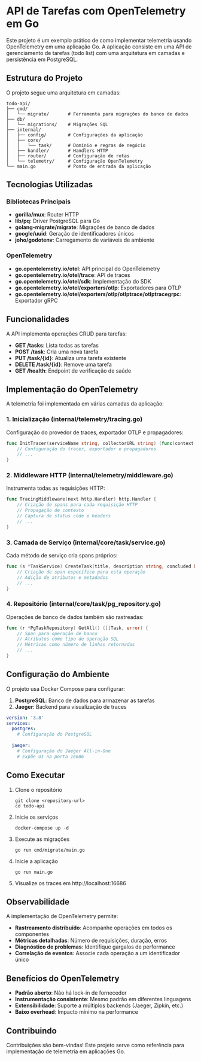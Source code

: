 # API de Tarefas com OpenTelemetry em Go

Este projeto é um exemplo prático de como implementar telemetria usando OpenTelemetry em uma aplicação Go. A aplicação consiste em uma API de gerenciamento de tarefas (todo list) com uma arquitetura em camadas e persistência em PostgreSQL.

## Estrutura do Projeto

O projeto segue uma arquitetura em camadas:

```
todo-api/
├── cmd/
│   └── migrate/       # Ferramenta para migrações do banco de dados
├── db/
│   └── migrations/    # Migrações SQL
├── internal/
│   ├── config/        # Configurações da aplicação
│   ├── core/
│   │   └── task/      # Domínio e regras de negócio
│   ├── handler/       # Handlers HTTP
│   ├── router/        # Configuração de rotas
│   └── telemetry/     # Configuração OpenTelemetry
└── main.go            # Ponto de entrada da aplicação
```

## Tecnologias Utilizadas

### Bibliotecas Principais
- **gorilla/mux**: Router HTTP
- **lib/pq**: Driver PostgreSQL para Go
- **golang-migrate/migrate**: Migrações de banco de dados
- **google/uuid**: Geração de identificadores únicos
- **joho/godotenv**: Carregamento de variáveis de ambiente

### OpenTelemetry
- **go.opentelemetry.io/otel**: API principal do OpenTelemetry
- **go.opentelemetry.io/otel/trace**: API de traces
- **go.opentelemetry.io/otel/sdk**: Implementação do SDK
- **go.opentelemetry.io/otel/exporters/otlp**: Exportadores para OTLP
- **go.opentelemetry.io/otel/exporters/otlp/otlptrace/otlptracegrpc**: Exportador gRPC

## Funcionalidades

A API implementa operações CRUD para tarefas:

- **GET /tasks**: Lista todas as tarefas
- **POST /task**: Cria uma nova tarefa
- **PUT /task/{id}**: Atualiza uma tarefa existente
- **DELETE /task/{id}**: Remove uma tarefa
- **GET /health**: Endpoint de verificação de saúde

## Implementação do OpenTelemetry

A telemetria foi implementada em várias camadas da aplicação:

### 1. Inicialização (internal/telemetry/tracing.go)

Configuração do provedor de traces, exportador OTLP e propagadores:

```go
func InitTracer(serviceName string, collectorURL string) (func(context.Context) error, error) {
    // Configuração do tracer, exportador e propagadores
    // ...
}
```

### 2. Middleware HTTP (internal/telemetry/middleware.go)

Instrumenta todas as requisições HTTP:

```go
func TracingMiddleware(next http.Handler) http.Handler {
    // Criação de spans para cada requisição HTTP
    // Propagação de contexto
    // Captura de status code e headers
    // ...
}
```

### 3. Camada de Serviço (internal/core/task/service.go)

Cada método de serviço cria spans próprios:

```go
func (s *TaskService) CreateTask(title, description string, concluded bool) error {
    // Criação de span específico para esta operação
    // Adição de atributos e metadados
    // ...
}
```

### 4. Repositório (internal/core/task/pg_repository.go)

Operações de banco de dados também são rastreadas:

```go
func (r *PgTaskRepository) GetAll() ([]Task, error) {
    // Span para operação de banco
    // Atributos como tipo de operação SQL
    // Métricas como número de linhas retornadas
    // ...
}
```

## Configuração do Ambiente

O projeto usa Docker Compose para configurar:

1. **PostgreSQL**: Banco de dados para armazenar as tarefas
2. **Jaeger**: Backend para visualização de traces

```yaml
version: '3.8'
services:
  postgres:
    # Configuração do PostgreSQL
  
  jaeger:
    # Configuração do Jaeger All-in-One
    # Expõe UI na porta 16686
```

## Como Executar

1. Clone o repositório
   ```
   git clone <repository-url>
   cd todo-api
   ```

2. Inicie os serviços
   ```
   docker-compose up -d
   ```

3. Execute as migrações
   ```
   go run cmd/migrate/main.go
   ```

4. Inicie a aplicação
   ```
   go run main.go
   ```

5. Visualize os traces em http://localhost:16686

## Observabilidade

A implementação de OpenTelemetry permite:

- **Rastreamento distribuído**: Acompanhe operações em todos os componentes
- **Métricas detalhadas**: Número de requisições, duração, erros
- **Diagnóstico de problemas**: Identifique gargalos de performance
- **Correlação de eventos**: Associe cada operação a um identificador único

## Benefícios do OpenTelemetry

- **Padrão aberto**: Não há lock-in de fornecedor
- **Instrumentação consistente**: Mesmo padrão em diferentes linguagens
- **Extensibilidade**: Suporte a múltiplos backends (Jaeger, Zipkin, etc.)
- **Baixo overhead**: Impacto mínimo na performance

## Contribuindo

Contribuições são bem-vindas! Este projeto serve como referência para implementação de telemetria em aplicações Go.
